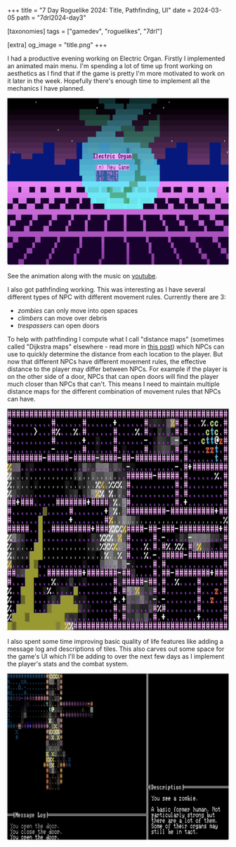+++
title = "7 Day Roguelike 2024: Title, Pathfinding, UI"
date = 2024-03-05
path = "7drl2024-day3"

[taxonomies]
tags = ["gamedev", "roguelikes", "7drl"]

[extra]
og_image = "title.png"
+++

I had a productive evening working on Electric Organ. Firstly I implemented an
animated main menu. I'm spending a lot of time up front working on aesthetics
as I find that if the game is pretty I'm more motivated to work on it later in
the week. Hopefully there's enough time to implement all the mechanics I have
planned.

![Main menu of the game. The foreground is a neon pink grid. The background is a city with a night sky behind it. There is a floating blue anatomical heart.](menu.png)

See the animation along with the music on [youtube](https://youtu.be/y5wBxGF-kPM).

<!-- more -->

I also got pathfinding working. This was interesting as I have several different types of NPC with different movement rules. Currently there are 3:
 - _zombies_ can only move into open spaces
 - _climbers_ can move over debris
 - _trespassers_ can open doors

To help with pathfinding I compute what I call "distance maps" (sometimes
called "Dijkstra maps" elsewhere - read more in [this post](@/blog/pathfinding-on-a-grid/index.md)) which NPCs can use to quickly determine the distance from each
location to the player. But now that different NPCs have different movement
rules, the effective distance to the player may differ between NPCs. For
example if the player is on the other side of a door, NPCs that can open doors
will find the player much closer than NPCs that can't. This means I need to
maintain multiple distance maps for the different combination of movement rules
that NPCs can have.

![Gameplay with the entire map revealed. Enemies are grouped around the player.](pathfinding.jpg)

I also spent some time improving basic quality of life features like adding a
message log and descriptions of tiles. This also carves out some space for the
game's UI which I'll be adding to over the next few days as I implement the
player's stats and the combat system.

![Gameplay showing the UI with text descriptions of actions and tiles.](screenshot.png)
